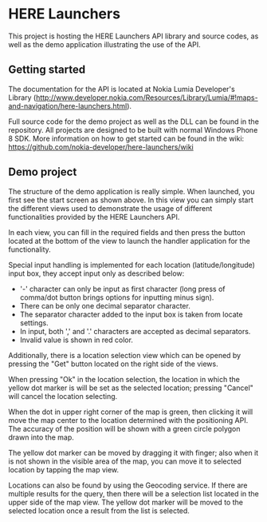 HERE Launchers
==============

This project is hosting the HERE Launchers API library and source codes, as well
as the demo application illustrating the use of the API.

Getting started
-------------------------------------------------------------------------------

The documentation for the API is located at Nokia Lumia Developer's Library
(http://www.developer.nokia.com/Resources/Library/Lumia/#!maps-and-navigation/here-launchers.html).

Full source code for the demo project as well as the DLL can be found in the
repository. All projects are designed to be built with normal Windows Phone 8
SDK. More information on how to get started can be found in the wiki:
https://github.com/nokia-developer/here-launchers/wiki

Demo project
-------------------------------------------------------------------------------

The structure of the demo application is really simple. When launched, you first
see the start screen as shown above. In this view you can simply start the
different views used to demonstrate the usage of different functionalities
provided by the HERE Launchers API.

In each view, you can fill in the required fields and then press the button
located at the bottom of the view to launch the handler application for the
functionality.

Special input handling is implemented for each location (latitude/longitude)
input box, they accept input only as described below:

* '-' character can only be input as first character (long press of comma/dot
  button brings options for inputting minus sign).
* There can be only one decimal separator character.
* The separator character added to the input box is taken from locate settings.
* In input, both ',' and '.' characters are accepted as decimal separators.
* Invalid value is shown in red color. 

Additionally, there is a location selection view which can be opened by pressing
the "Get" button located on the right side of the views.

When pressing "Ok" in the location selection, the location in which the yellow
dot marker is will be set as the selected location; pressing "Cancel" will
cancel the location selecting.

When the dot in upper right corner of the map is green, then clicking it will
move the map center to the location determined with the positioning API. The
accuracy of the position will be shown with a green circle polygon drawn into
the map.

The yellow dot marker can be moved by dragging it with finger; also when it is
not shown in the visible area of the map, you can move it to selected location
by tapping the map view.

Locations can also be found by using the Geocoding service. If there are
multiple results for the query, then there will be a selection list located in
the upper side of the map view. The yellow dot marker will be moved to the
selected location once a result from the list is selected.
